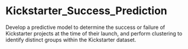 # Kickstarter_Success_Prediction
Develop a predictive model to determine the success or failure of Kickstarter projects at the time of their launch, and perform clustering to identify distinct groups within the Kickstarter dataset.
